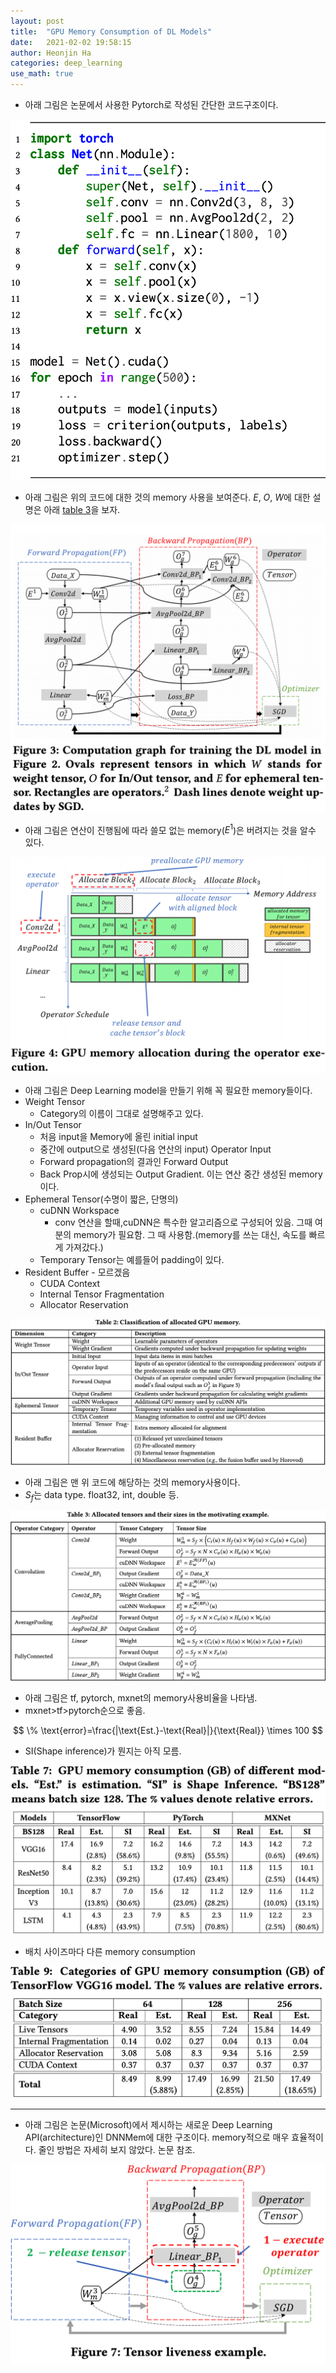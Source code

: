 ```yaml
---
layout: post
title:  "GPU Memory Consumption of DL Models"
date:   2021-02-02 19:58:15
author: Heonjin Ha
categories: deep_learning
use_math: true
---
```

* 아래 그림은 논문에서 사용한 Pytorch로 작성된 간단한 코드구조이다.

![code](../assets/GPU_consumption_DL/Screen%20Shot%202021-02-01%20at%201.49.25%20PM.png)
* 아래 그림은 위의 코드에 대한 것의 memory 사용을 보여준다. $E$, $O$, $W$에 대한 설명은 아래 [table 3]()을 보자.

![architecture](../assets/GPU_consumption_DL/1.png)
* 아래 그림은 연산이 진행됨에 따라 쓸모 없는 memory($E^1$)은 버려지는 것을 알수 있다.

![Figure4](../assets/GPU_consumption_DL/Screen%20Shot%202021-02-01%20at%201.50.03%20PM.png)
* 아래 그림은 Deep Learning model을 만들기 위해 꼭 필요한 memory들이다.
* Weight Tensor
  * Category의 이름이 그대로 설명해주고 있다.
* In/Out Tensor
  * 처음 input을 Memory에 올린 initial input
  * 중간에 output으로 생성된(다음 연산의 input) Operator Input
  * Forward propagation의 결과인 Forward Output
  * Back Prop시에 생성되는 Output Gradient. 이는 연산 중간 생성된 memory이다.
* Ephemeral Tensor(수명이 짧은, 단명의)
  * cuDNN Workspace
    * conv 연산을 할때,cuDNN은 특수한 알고리즘으로 구성되어 있음. 그때 여분의 memory가 필요함. 그 때 사용함.(memory를 쓰는 대신, 속도를 빠르게 가져갔다.)
  * Temporary Tensor는 예를들어 padding이 있다.
* Resident Buffer - 모르겠음
  * CUDA Context
  * Internal Tensor Fragmentation
  * Allocator Reservation

![Table2](../assets/GPU_consumption_DL/Screen%20Shot%202021-02-01%20at%202.01.08%20PM.png)
* 아래 그림은 맨 위 코드에 해당하는 것의 memory사용이다.
* $S_f$는 data type. float32, int, double 등.

![Table3](../assets/GPU_consumption_DL/Screen%20Shot%202021-02-01%20at%202.01.26%20PM.png)
* 아래 그림은 tf, pytorch, mxnet의 memory사용비율을 나타냄.
* mxnet>tf>pytorch순으로 좋음.
>
$$
\% \text{error}=\frac{|\text{Est.}-\text{Real}|}{\text{Real}} \times 100
$$

* SI(Shape inference)가 뭔지는 아직 모름.

![Table7](../assets/GPU_consumption_DL/Screen%20Shot%202021-02-01%20at%202.03.25%20PM.png)
* 배치 사이즈마다 다른 memory consumption

![Table9](../assets/GPU_consumption_DL/Screen%20Shot%202021-02-01%20at%202.06.41%20PM.png)

---
* 아래 그림은 논문(Microsoft)에서 제시하는 새로운 Deep Learning API(architecture)인 DNNMem에 대한 구조이다. memory적으로 매우 효율적이다. 줄인 방법은 자세히 보지 않았다. 논문 참조.

![DNNMem](../assets/GPU_consumption_DL/Screen%20Shot%202021-02-01%20at%202.03.07%20PM.png)